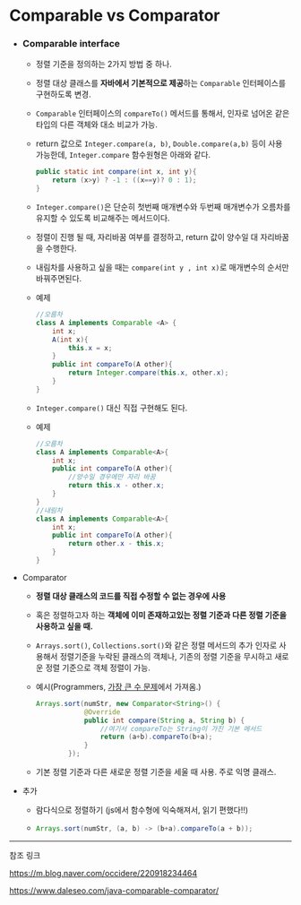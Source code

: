 # Comparable vs Comparator

- ### Comparable interface

  - 정렬 기준을 정의하는 2가지 방법 중 하나.

  - 정렬 대상 클래스를 **자바에서 기본적으로 제공**하는 `Comparable` 인터페이스를 구현하도록 변경.

  - `Comparable` 인터페이스의 `compareTo()` 메서드를 통해서, 인자로 넘어온 같은 타입의 다른 객체와 대소 비교가 가능. 

  - return 값으로 `Integer.compare(a, b)`, `Double.compare(a,b)` 등이 사용 가능한데, `Integer.compare` 함수원형은 아래와 같다.

    ```java
    public static int compare(int x, int y){
    	return (x>y) ? -1 : ((x==y)? 0 : 1);
    }
    ```

  - `Integer.compare()`은 단순히 첫번째 매개변수와 두번째 매개변수가 오름차를 유지할 수 있도록 비교해주는 메서드이다.

  - 정렬이 진행 될 때, 자리바꿈 여부를 결정하고, return 값이 양수일 대 자리바꿈을 수행한다.

  - 내림차를 사용하고 싶을 때는 `compare(int y , int x)`로 매개변수의 순서만 바꿔주면된다. 

  - 예제

    ```java
    //오름차
    class A implements Comparable <A> {
        int x;
        A(int x){
            this.x = x;
        }
        public int compareTo(A other){
            return Integer.compare(this.x, other.x);
        }
    }
    ```

  - `Integer.compare()` 대신 직접 구현해도 된다.

  - 예제

    ```java
    //오름차
    class A implements Comparable<A>{
    	int x;
    	public int compareTo(A other){
    		//양수일 경우에만 자리 바꿈
    		return this.x - other.x;
    	}
    }
    //내림차
    class A implements Comparable<A>{
    	int x;
    	public int compareTo(A other){
    		return other.x - this.x;
    	}
    }
    ```

    

* Comparator
  * **정렬 대상 클래스의 코드를 직접 수정할 수 없는 경우에 사용**

  * 혹은 정렬하고자 하는 **객체에 이미 존재하고있는 정렬 기준과 다른 정렬 기준을 사용하고 싶을 때.**

  * `Arrays.sort()`, `Collections.sort()`와 같은 정렬 메서드의 추가 인자로 사용해서 정렬기준을 누락된 클래스의 객체나, 기존의 정렬 기준을 무시하고 새로운 정렬 기준으로 객체 정렬이 가능.

  * 예시(Programmers, [가장 큰 수 문제](https://programmers.co.kr/learn/courses/30/lessons/42746?language=java)에서 가져옴.)

    ```java
    Arrays.sort(numStr, new Comparator<String>() {
    			@Override
    			public int compare(String a, String b) {
    				//여기서 compareTo는 String이 가진 기본 메서드
    				return (a+b).compareTo(b+a);
    			}
    		});	
    ```

  * 기본 정렬 기준과 다른 새로운 정렬 기준을 세울 때 사용. 주로 익명 클래스.



* 추가

  * 람다식으로 정렬하기 (js에서 함수형에 익숙해져서, 읽기 편했다!!)

  * ```java
    Arrays.sort(numStr, (a, b) -> (b+a).compareTo(a + b));
    ```

    







---

참조 링크

https://m.blog.naver.com/occidere/220918234464

https://www.daleseo.com/java-comparable-comparator/